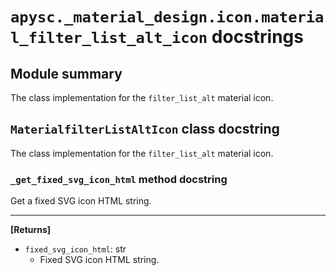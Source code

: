 # `apysc._material_design.icon.material_filter_list_alt_icon` docstrings

## Module summary

The class implementation for the `filter_list_alt` material icon.

## `MaterialfilterListAltIcon` class docstring

The class implementation for the `filter_list_alt` material icon.

### `_get_fixed_svg_icon_html` method docstring

Get a fixed SVG icon HTML string.<hr>

**[Returns]**

- `fixed_svg_icon_html`: str
  - Fixed SVG icon HTML string.